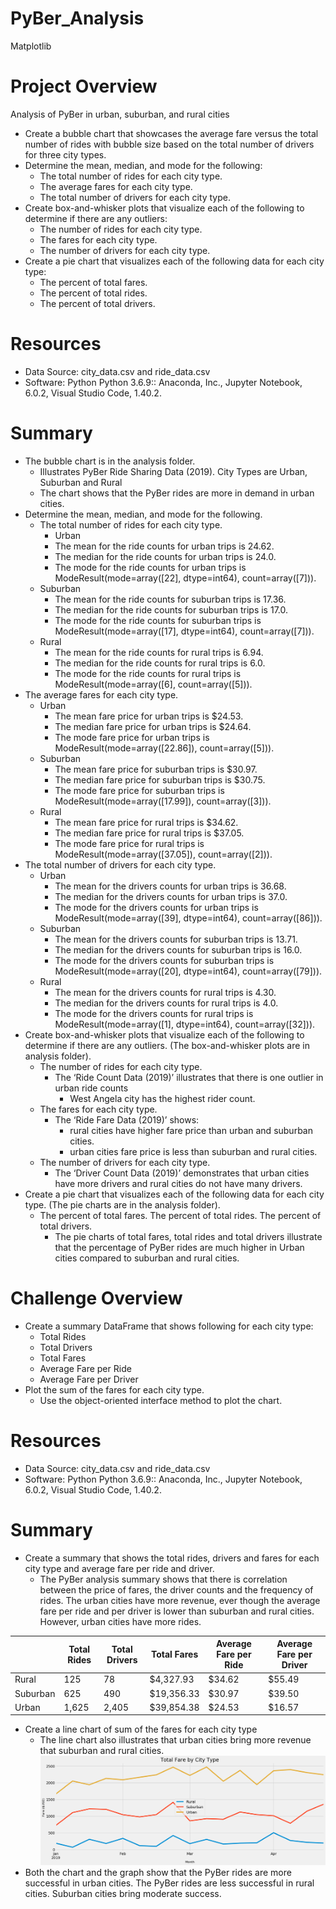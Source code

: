 # PyBer_Analysis
Matplotlib

# Project Overview
Analysis of PyBer in urban, suburban, and rural cities
-	Create a bubble chart that showcases the average fare versus the total number of rides with bubble size based on the total number of drivers for three city types.
-	Determine the mean, median, and mode for the following:
	-	The total number of rides for each city type.
	-	The average fares for each city type.
	-	The total number of drivers for each city type.
-	Create box-and-whisker plots that visualize each of the following to determine if there are any outliers:
	-	The number of rides for each city type.
	-	The fares for each city type.
	-	The number of drivers for each city type.
-	Create a pie chart that visualizes each of the following data for each city type:
	-	The percent of total fares.
	-	The percent of total rides.
	-	The percent of total drivers.
# Resources
-	Data Source: city_data.csv and ride_data.csv
-	Software: Python Python 3.6.9:: Anaconda, Inc., Jupyter Notebook, 6.0.2, Visual Studio Code, 1.40.2. 
# Summary
-	The bubble chart is in the analysis folder.
	-	Illustrates PyBer Ride Sharing Data (2019). City Types are Urban, Suburban and Rural
	-	The chart shows that the PyBer rides are more in demand in urban cities. 
-	Determine the mean, median, and mode for the following.
	-	The total number of rides for each city type.
		-	Urban
		-	The mean for the ride counts for urban trips is 24.62.
		-	The median for the ride counts for urban trips is 24.0.
		-	The mode for the ride counts for urban trips is ModeResult(mode=array([22], dtype=int64), count=array([7])).
	-	Suburban
		-	The mean for the ride counts for suburban trips is 17.36.
		-	The median for the ride counts for suburban trips is 17.0.
		-	The mode for the ride counts for suburban trips is ModeResult(mode=array([17], dtype=int64), count=array([7])).
	-	Rural
		-	The mean for the ride counts for rural trips is 6.94.
		-	The median for the ride counts for rural trips is 6.0.
		-	The mode for the ride counts for rural trips is ModeResult(mode=array([6], count=array([5])).
-	The average fares for each city type.
	-	Urban
		-	The mean fare price for urban trips is $24.53.
		-	The median fare price for urban trips is $24.64.
		-	The mode fare price for urban trips is ModeResult(mode=array([22.86]), count=array([5])).
	-	Suburban
		-	The mean fare price for suburban trips is $30.97.
		-	The median fare price for suburban trips is $30.75.
		-	The mode fare price for suburban trips is ModeResult(mode=array([17.99]), count=array([3])).
	-	Rural
		-	The mean fare price for rural trips is $34.62.
		-	The median fare price for rural trips is $37.05.
		-	The mode fare price for rural trips is ModeResult(mode=array([37.05]), count=array([2])).
-	The total number of drivers for each city type.
	-	Urban
		-	The mean for the drivers counts for urban trips is 36.68.
		-	The median for the drivers counts for urban trips is 37.0.
		-	The mode for the drivers counts for urban trips is ModeResult(mode=array([39], dtype=int64), count=array([86])).
	-	Suburban
		-	The mean for the drivers counts for suburban trips is 13.71.
		-	The median for the drivers counts for suburban trips is 16.0.
		-	The mode for the drivers counts for suburban trips is ModeResult(mode=array([20], dtype=int64), count=array([79])).
	-	Rural
		-	The mean for the drivers counts for rural trips is 4.30.
		-	The median for the drivers counts for rural trips is 4.0.
		-	The mode for the drivers counts for rural trips is ModeResult(mode=array([1], dtype=int64), count=array([32])).
-	Create box-and-whisker plots that visualize each of the following to determine if there are any outliers. (The box-and-whisker plots are in analysis folder).
	-	The number of rides for each city type.
		-	The ‘Ride Count Data (2019)’ illustrates that there is one outlier in urban ride counts
			-	West Angela city has the highest rider count.
	-	The fares for each city type.
		-	The ‘Ride Fare Data (2019)’ shows:
			-	rural cities have higher fare price than urban and suburban cities.
			-	urban cities fare price is less than suburban and rural cities.
	-	The number of drivers for each city type.
		-	The ‘Driver Count Data (2019)’ demonstrates that urban cities have more drivers and rural cities do not have many drivers.
-	Create a pie chart that visualizes each of the following data for each city type. (The pie charts are in the analysis folder).
	-	The percent of total fares. The percent of total rides. The percent of total drivers.
		-	The pie charts of total fares, total rides and total drivers illustrate that the percentage of PyBer rides are much higher in Urban cities compared to suburban and rural cities.
# Challenge Overview
-	Create a summary DataFrame that shows following for each city type:
	-	Total Rides
	-	Total Drivers
	-	Total Fares
	-	Average Fare per Ride
	-	Average Fare per Driver
-	Plot the sum of the fares for each city type. 
	-	Use the object-oriented interface method to plot the chart.
# Resources
-	Data Source: city_data.csv and ride_data.csv
-	Software: Python Python 3.6.9:: Anaconda, Inc., Jupyter Notebook, 6.0.2, Visual Studio Code, 1.40.2. 
# Summary
-	Create a summary that shows the total rides, drivers and fares for each city type and average fare per ride and driver.
	-	The PyBer analysis summary shows that there is correlation between the price of fares, the driver counts and the frequency of rides. The urban cities have more revenue, ever though the average fare per ride and per driver is lower than suburban and rural cities. However, urban cities have more rides.
 
|          | Total Rides | Total Drivers | Total Fares | Average Fare per Ride | Average Fare per Driver |
|----------|-------------|---------------|-------------|-----------------------|-------------------------|
| Rural    | 125         | 78            | $4,327.93   | $34.62                | $55.49                  |
| Suburban | 625         | 490           | $19,356.33  | $30.97                | $39.50                  |
| Urban    | 1,625       | 2,405         | $39,854.38  | $24.53                | $16.57                  |

-	Create a line chart of sum of the fares for each city type
	-	The line chart also illustrates that urban cities bring more revenue that suburban and rural cities.
![Total Fare by City Type]( https://github.com/k389/PyBer_Analysis/blob/master/analysis/Fig8.png)
-	Both the chart and the graph show that the PyBer rides are more successful in urban cities. The PyBer rides are less successful in rural cities. Suburban cities bring moderate success. 

